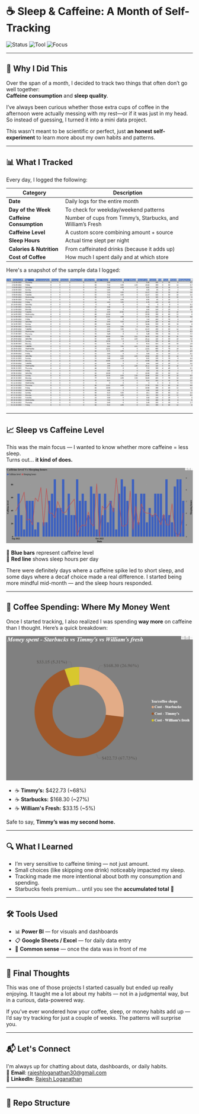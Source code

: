 # ☕ Sleep & Caffeine: A Month of Self-Tracking

![Status](https://img.shields.io/badge/project-personal-blue)
![Tool](https://img.shields.io/badge/tool-PowerBI-yellow)
![Focus](https://img.shields.io/badge/focus-Self%20Awareness-green)

---

## 🧠 Why I Did This

Over the span of a month, I decided to track two things that often don’t go well together:  
**Caffeine consumption** and **sleep quality**.

I’ve always been curious whether those extra cups of coffee in the afternoon were actually messing with my rest—or if it was just in my head. So instead of guessing, I turned it into a mini data project.  

This wasn't meant to be scientific or perfect, just **an honest self-experiment** to learn more about my own habits and patterns.

---

## 📊 What I Tracked

Every day, I logged the following:

| Category | Description |
|----------|-------------|
| **Date** | Daily logs for the entire month |
| **Day of the Week** | To check for weekday/weekend patterns |
| **Caffeine Consumption** | Number of cups from Timmy’s, Starbucks, and William’s Fresh |
| **Caffeine Level** | A custom score combining amount + source |
| **Sleep Hours** | Actual time slept per night |
| **Calories & Nutrition** | From caffeinated drinks (because it adds up) |
| **Cost of Coffee** | How much I spent daily and at which store |

Here's a snapshot of the sample data I logged:

![Raw Data Screenshot](Sample_Data.png)

---

## 📈 Sleep vs Caffeine Level

This was the main focus — I wanted to know whether more caffeine = less sleep.  
Turns out... **it kind of does.**

![Caffeine vs Sleep](SleepVsCaffeine.png)

🔹 **Blue bars** represent caffeine level  
🔴 **Red line** shows sleep hours per day

There were definitely days where a caffeine spike led to short sleep, and some days where a decaf choice made a real difference. I started being more mindful mid-month — and the sleep hours responded.

---

## 💸 Coffee Spending: Where My Money Went

Once I started tracking, I also realized I was spending **way more** on caffeine than I thought. Here’s a quick breakdown:

![Coffee Shop Spending](Expense.png)

- ☕ **Timmy’s:** $422.73 (~68%)  
- ☕ **Starbucks:** $168.30 (~27%)  
- ☕ **William's Fresh:** $33.15 (~5%)  

Safe to say, **Timmy’s was my second home.**

---

## 🔍 What I Learned

- I’m very sensitive to caffeine timing — not just amount.
- Small choices (like skipping one drink) noticeably impacted my sleep.
- Tracking made me more intentional about both my consumption and spending.
- Starbucks feels premium... until you see the **accumulated total** 🤯

---

## 🛠 Tools Used

- 📊 **Power BI** — for visuals and dashboards  
- 📋 **Google Sheets / Excel** — for daily data entry  
- 🧠 **Common sense** — once the data was in front of me  

---

## 💭 Final Thoughts

This was one of those projects I started casually but ended up really enjoying. It taught me a lot about my habits — not in a judgmental way, but in a curious, data-powered way.

If you’ve ever wondered how your coffee, sleep, or money habits add up — I’d say try tracking for just a couple of weeks. The patterns will surprise you.

---
## 📬 Let's Connect

I'm always up for chatting about data, dashboards, or daily habits.  
📧 **Email**: rajeshloganathan30@gmail.com  
🔗 **LinkedIn**: [Rajesh Loganathan](https://www.linkedin.com/in/loganathan-rajesh/)

---

## 📂 Repo Structure
